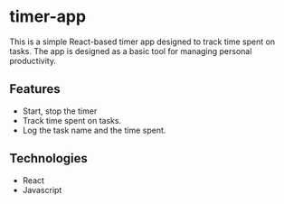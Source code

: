 # timer-app
This is a simple React-based timer app designed to track time spent on tasks.
The app is designed as a basic tool for managing personal productivity.

## Features
- Start, stop the timer
- Track time spent on tasks.
- Log the task name and the time spent.

## Technologies
- React
- Javascript
